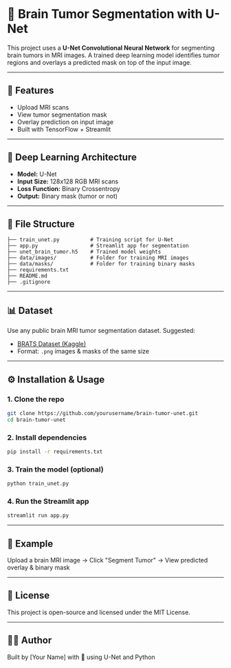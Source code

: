 # 🧠 Brain Tumor Segmentation with U-Net

This project uses a **U-Net Convolutional Neural Network** for segmenting brain tumors in MRI images. A trained deep learning model identifies tumor regions and overlays a predicted mask on top of the input image.

---

## 🚀 Features

- Upload MRI scans
- View tumor segmentation mask
- Overlay prediction on input image
- Built with TensorFlow + Streamlit

---

## 🧠 Deep Learning Architecture

- **Model:** U-Net
- **Input Size:** 128x128 RGB MRI scans
- **Loss Function:** Binary Crossentropy
- **Output:** Binary mask (tumor or not)

---

## 📁 File Structure

```
├── train_unet.py          # Training script for U-Net
├── app.py                 # Streamlit app for segmentation
├── unet_brain_tumor.h5    # Trained model weights
├── data/images/           # Folder for training MRI images
├── data/masks/            # Folder for training binary masks
├── requirements.txt
├── README.md
├── .gitignore
```

---

## 📊 Dataset

Use any public brain MRI tumor segmentation dataset. Suggested:

- [BRATS Dataset (Kaggle)](https://www.kaggle.com/datasets/masoudnickparvar/brain-tumor-mri-dataset)
- Format: `.png` images & masks of the same size

---

## ⚙️ Installation & Usage

### 1. Clone the repo

```bash
git clone https://github.com/yourusername/brain-tumor-unet.git
cd brain-tumor-unet
```

### 2. Install dependencies

```bash
pip install -r requirements.txt
```

### 3. Train the model (optional)

```bash
python train_unet.py
```

### 4. Run the Streamlit app

```bash
streamlit run app.py
```

---

## 🧪 Example

Upload a brain MRI image → Click "Segment Tumor" → View predicted overlay & binary mask

---

## 📄 License

This project is open-source and licensed under the MIT License.

---

## 🙋‍♂️ Author

Built by [Your Name] with 🧠 using U-Net and Python

